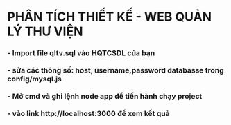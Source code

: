 <h1> PHÂN TÍCH THIẾT KẾ - WEB QUẢN LÝ THƯ VIỆN</h1>


<h3>- Import file qltv.sql vào HQTCSDL của bạn<br><br>
- sửa các thông số: host, username,password databasse trong config/mysql.js<br><br>
- Mở cmd và ghi lệnh node app để tiến hành chạy project<br><br>
- vào link http://localhost:3000 để xem kết quả<br></h3>
